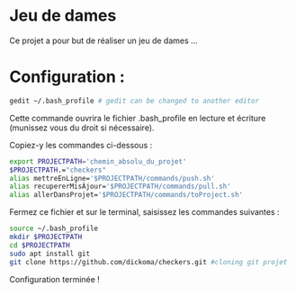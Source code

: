# Jeu de dames

Ce projet a pour but de réaliser un jeu de dames ... 

# Configuration : 

```bash
gedit ~/.bash_profile # gedit can be changed to another editor 
```
Cette commande ouvrira le fichier .bash_profile en lecture et écriture (munissez vous du droit si nécessaire).

Copiez-y les commandes ci-dessous : 

```bash
export PROJECTPATH='chemin_absolu_du_projet'
$PROJECTPATH.="checkers"
alias mettreEnLigne='$PROJECTPATH/commands/push.sh'
alias recupererMisÀjour='$PROJECTPATH/commands/pull.sh'
alias allerDansProjet='$PROJECTPATH/commands/toProject.sh'
```
Fermez ce fichier et sur le terminal, saisissez les commandes suivantes : 

```bash
source ~/.bash_profile 
mkdir $PROJECTPATH
cd $PROJECTPATH
sudo apt install git
git clone https://github.com/dickoma/checkers.git #cloning git projet
```
Configuration terminée ! 



